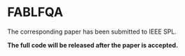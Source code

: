 # FABLFQA
The corresponding paper has been submitted to IEEE SPL.

**The full code will be released after the paper is accepted.**
